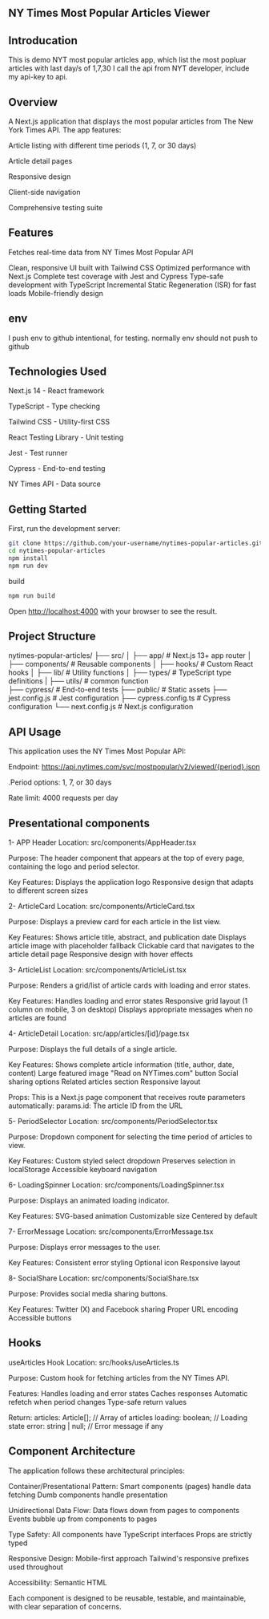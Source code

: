 ## NY Times Most Popular Articles Viewer

## Introducation

This is demo NYT most popular articles app, which list the most popluar articles with last day/s of 1,7,30
I call the api from NYT developer, include my api-key to api.

## Overview

A Next.js application that displays the most popular articles from The New York Times API. The app features:

Article listing with different time periods (1, 7, or 30 days)

Article detail pages

Responsive design

Client-side navigation

Comprehensive testing suite

## Features

Fetches real-time data from NY Times Most Popular API

Clean, responsive UI built with Tailwind CSS
Optimized performance with Next.js
Complete test coverage with Jest and Cypress
Type-safe development with TypeScript
Incremental Static Regeneration (ISR) for fast loads
Mobile-friendly design

## env

I push env to github intentional, for testing. normally env should not push to github

## Technologies Used

Next.js 14 - React framework

TypeScript - Type checking

Tailwind CSS - Utility-first CSS

React Testing Library - Unit testing

Jest - Test runner

Cypress - End-to-end testing

NY Times API - Data source

## Getting Started

First, run the development server:

```bash
git clone https://github.com/your-username/nytimes-popular-articles.git
cd nytimes-popular-articles
npm install
npm run dev

```

build

```bash
npm run build

```

Open [http://localhost:4000](http://localhost:4000) with your browser to see the result.

## Project Structure

nytimes-popular-articles/
├── src/
│ ├── app/ # Next.js 13+ app router
│ ├── components/ # Reusable components
│ ├── hooks/ # Custom React hooks
│ ├── lib/ # Utility functions
│ ├── types/ # TypeScript type definitions
| ├── utils/ # common function  
├── cypress/ # End-to-end tests
├── public/ # Static assets
├── jest.config.js # Jest configuration
├── cypress.config.ts # Cypress configuration
└── next.config.js # Next.js configuration

## API Usage

This application uses the NY Times Most Popular API:

Endpoint: https://api.nytimes.com/svc/mostpopular/v2/viewed/{period}.json

.Period options: 1, 7, or 30 days

Rate limit: 4000 requests per day

## Presentational components

1- APP Header
Location: src/components/AppHeader.tsx

Purpose:
The header component that appears at the top of every page, containing the logo and period selector.

Key Features:
Displays the application logo
Responsive design that adapts to different screen sizes

2- ArticleCard
Location: src/components/ArticleCard.tsx

Purpose:
Displays a preview card for each article in the list view.

Key Features:
Shows article title, abstract, and publication date
Displays article image with placeholder fallback
Clickable card that navigates to the article detail page
Responsive design with hover effects

3- ArticleList
Location: src/components/ArticleList.tsx

Purpose:
Renders a grid/list of article cards with loading and error states.

Key Features:
Handles loading and error states
Responsive grid layout (1 column on mobile, 3 on desktop)
Displays appropriate messages when no articles are found

4- ArticleDetail
Location: src/app/articles/[id]/page.tsx

Purpose:
Displays the full details of a single article.

Key Features:
Shows complete article information (title, author, date, content)
Large featured image
"Read on NYTimes.com" button
Social sharing options
Related articles section
Responsive layout

Props:
This is a Next.js page component that receives route parameters automatically:
params.id: The article ID from the URL

5- PeriodSelector
Location: src/components/PeriodSelector.tsx

Purpose:
Dropdown component for selecting the time period of articles to view.

Key Features:
Custom styled select dropdown
Preserves selection in localStorage
Accessible keyboard navigation

6- LoadingSpinner
Location: src/components/LoadingSpinner.tsx

Purpose:
Displays an animated loading indicator.

Key Features:
SVG-based animation
Customizable size
Centered by default

7- ErrorMessage
Location: src/components/ErrorMessage.tsx

Purpose:
Displays error messages to the user.

Key Features:
Consistent error styling
Optional icon
Responsive layout

8- SocialShare
Location: src/components/SocialShare.tsx

Purpose:
Provides social media sharing buttons.

Key Features:
Twitter (X) and Facebook sharing
Proper URL encoding
Accessible buttons

## Hooks

useArticles Hook
Location: src/hooks/useArticles.ts

Purpose:
Custom hook for fetching articles from the NY Times API.

Features:
Handles loading and error states
Caches responses
Automatic refetch when period changes
Type-safe return values

Return:
articles: Article[]; // Array of articles
loading: boolean; // Loading state
error: string | null; // Error message if any

## Component Architecture

The application follows these architectural principles:

Container/Presentational Pattern:
Smart components (pages) handle data fetching
Dumb components handle presentation

Unidirectional Data Flow:
Data flows down from pages to components
Events bubble up from components to pages

Type Safety:
All components have TypeScript interfaces
Props are strictly typed

Responsive Design:
Mobile-first approach
Tailwind's responsive prefixes used throughout

Accessibility:
Semantic HTML

Each component is designed to be reusable, testable, and maintainable, with clear separation of concerns.

